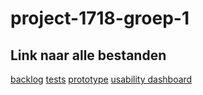 # project-1718-groep-1
## Link naar alle bestanden
[backlog](https://docs.google.com/spreadsheets/d/1kQ_HD2QRPjROSTdwoaTNldk9pZmP97cPmHkNTXkwS_8/edit#gid=0)
[tests](https://docs.google.com/document/d/1QfTcul57CWqtoFI0D6Ya8jI8BKZsubjuvodAa6nB6Nk/edit)
[prototype](https://projects.invisionapp.com/share/CVG13640375XW4#/screens/284460274)
[usability dashboard](/UsabilityDashboard.pdf)
